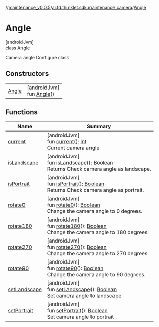 //[maintenance_v0.0.5](../../../index.md)/[ai.fd.thinklet.sdk.maintenance.camera](../index.md)/[Angle](index.md)

# Angle

[androidJvm]\
class [Angle](index.md)

Camera angle Configure class

## Constructors

| | |
|---|---|
| [Angle](-angle.md) | [androidJvm]<br>fun [Angle](-angle.md)() |

## Functions

| Name | Summary |
|---|---|
| [current](current.md) | [androidJvm]<br>fun [current](current.md)(): [Int](https://kotlinlang.org/api/latest/jvm/stdlib/kotlin/-int/index.html)<br>Current camera angle |
| [isLandscape](is-landscape.md) | [androidJvm]<br>fun [isLandscape](is-landscape.md)(): [Boolean](https://kotlinlang.org/api/latest/jvm/stdlib/kotlin/-boolean/index.html)<br>Returns Check camera angle as landscape. |
| [isPortrait](is-portrait.md) | [androidJvm]<br>fun [isPortrait](is-portrait.md)(): [Boolean](https://kotlinlang.org/api/latest/jvm/stdlib/kotlin/-boolean/index.html)<br>Returns Check camera angle as portrait. |
| [rotate0](rotate0.md) | [androidJvm]<br>fun [rotate0](rotate0.md)(): [Boolean](https://kotlinlang.org/api/latest/jvm/stdlib/kotlin/-boolean/index.html)<br>Change the camera angle to 0 degrees. |
| [rotate180](rotate180.md) | [androidJvm]<br>fun [rotate180](rotate180.md)(): [Boolean](https://kotlinlang.org/api/latest/jvm/stdlib/kotlin/-boolean/index.html)<br>Change the camera angle to 180 degrees. |
| [rotate270](rotate270.md) | [androidJvm]<br>fun [rotate270](rotate270.md)(): [Boolean](https://kotlinlang.org/api/latest/jvm/stdlib/kotlin/-boolean/index.html)<br>Change the camera angle to 270 degrees. |
| [rotate90](rotate90.md) | [androidJvm]<br>fun [rotate90](rotate90.md)(): [Boolean](https://kotlinlang.org/api/latest/jvm/stdlib/kotlin/-boolean/index.html)<br>Change the camera angle to 90 degrees. |
| [setLandscape](set-landscape.md) | [androidJvm]<br>fun [setLandscape](set-landscape.md)(): [Boolean](https://kotlinlang.org/api/latest/jvm/stdlib/kotlin/-boolean/index.html)<br>Set camera angle to landscape |
| [setPortrait](set-portrait.md) | [androidJvm]<br>fun [setPortrait](set-portrait.md)(): [Boolean](https://kotlinlang.org/api/latest/jvm/stdlib/kotlin/-boolean/index.html)<br>Set camera angle to portrait |
